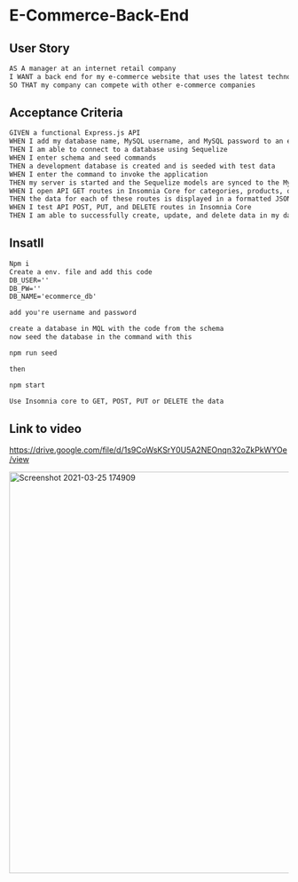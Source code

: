 # E-Commerce-Back-End

## User Story

```md
AS A manager at an internet retail company
I WANT a back end for my e-commerce website that uses the latest technologies
SO THAT my company can compete with other e-commerce companies
```

## Acceptance Criteria

```md
GIVEN a functional Express.js API
WHEN I add my database name, MySQL username, and MySQL password to an environment variable file
THEN I am able to connect to a database using Sequelize
WHEN I enter schema and seed commands
THEN a development database is created and is seeded with test data
WHEN I enter the command to invoke the application
THEN my server is started and the Sequelize models are synced to the MySQL database
WHEN I open API GET routes in Insomnia Core for categories, products, or tags
THEN the data for each of these routes is displayed in a formatted JSON
WHEN I test API POST, PUT, and DELETE routes in Insomnia Core
THEN I am able to successfully create, update, and delete data in my database
```
## Insatll 
```md
Npm i
Create a env. file and add this code
DB_USER=''
DB_PW=''
DB_NAME='ecommerce_db'

add you're username and password

create a database in MQL with the code from the schema 
now seed the database in the command with this

npm run seed

then 

npm start

Use Insomnia core to GET, POST, PUT or DELETE the data
```
## Link to video
https://drive.google.com/file/d/1s9CoWsKSrY0U5A2NEOnqn32oZkPkWYOe/view

<img width="724" alt="Screenshot 2021-03-25 174909" src="https://user-images.githubusercontent.com/74078719/112561452-7d306f80-8d92-11eb-9691-c27eb1004f18.png">
